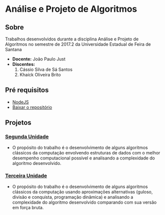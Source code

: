 # Análise e Projeto de Algoritmos

## Sobre
Trabalhos desenvolvidos durante a disciplina Análise e Projeto de Algoritmos no semestre de 2017.2 da Universidade Estadual de Feira de Santana

- **Docente:** João Paulo Just
- **Discentes:** 
  1. Cássio Silva de Sá Santos
  2. Khaíck Oliveira Brito

## **Pré requisitos**
 - [NodeJS](https://nodejs.org/en/download/)
 - [Baixar o repositório](https://github.com/ssscassio/analise-e-projeto-de-algoritmos-2017.2/archive/master.zip)


## **Projetos**
### [Segunda Unidade](./segunda_unidade)
- O propósito do trabalho é o desenvolvimento de alguns algoritmos clássicos da computação envolvendo estruturas de dados com o melhor desempenho computacional possível e analisando a complexidade do algoritmo desenvolvido.

### [Terceira Unidade](./terceira_unidade)
- O propósito do trabalho é o desenvolvimento de alguns algoritmos clássicos da computação usando aproximações alternativas (guloso, divisão e conquista, programação dinâmica) e analisando a complexidade do algoritmo desenvolvido comparando com sua versão em força bruta.

